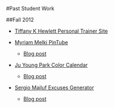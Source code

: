 #Past Student Work

##Fall 2012
* [Tiffany K Hewlett Personal Trainer Site](http://itp.nyu.edu/~tkh242/sinatra/final/)

* [Myriam Melki PinTube](http://itp.nyu.edu/~mgm415/sinatra/pintube)
  * [Blog post](http://itp.nyu.edu/~mgm415/blog/?p=407)
  
  
* [Ju Young Park Color Calendar](http://itp.nyu.edu/~jyp323/sinatra/test1)
  * [Blog post](http://itp.nyu.edu/~jyp323/ju/?p=125)
  

* [Sergio Majluf Excuses Generator](http://itp.nyu.edu/~sam926/sinatra/excuseme/)
  * [Blog post](http://itp.nyu.edu/~sam926/the-excuses-generator/)
